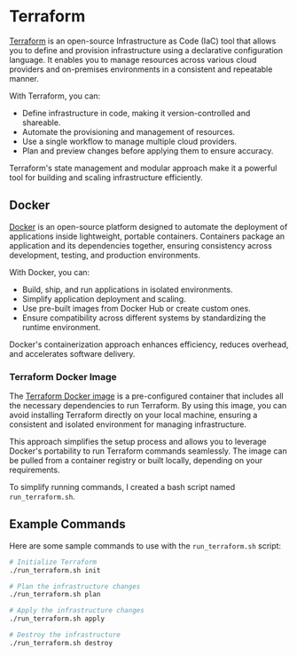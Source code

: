 # Terraform
[Terraform](https://developer.hashicorp.com/terraform/tutorials) is an open-source Infrastructure as Code (IaC) tool that allows you to define and provision infrastructure using a declarative configuration language. It enables you to manage resources across various cloud providers and on-premises environments in a consistent and repeatable manner.

With Terraform, you can:

- Define infrastructure in code, making it version-controlled and shareable.
- Automate the provisioning and management of resources.
- Use a single workflow to manage multiple cloud providers.
- Plan and preview changes before applying them to ensure accuracy.

Terraform's state management and modular approach make it a powerful tool for building and scaling infrastructure efficiently.

## Docker
[Docker](https://www.docker.com/get-started/) is an open-source platform designed to automate the deployment of applications inside lightweight, portable containers. Containers package an application and its dependencies together, ensuring consistency across development, testing, and production environments.

With Docker, you can:

- Build, ship, and run applications in isolated environments.
- Simplify application deployment and scaling.
- Use pre-built images from Docker Hub or create custom ones.
- Ensure compatibility across different systems by standardizing the runtime environment.

Docker's containerization approach enhances efficiency, reduces overhead, and accelerates software delivery.

### Terraform Docker Image
The [Terraform Docker image](https://hub.docker.com/r/hashicorp/terraform) is a pre-configured container that includes all the necessary dependencies to run Terraform. By using this image, you can avoid installing Terraform directly on your local machine, ensuring a consistent and isolated environment for managing infrastructure.

This approach simplifies the setup process and allows you to leverage Docker's portability to run Terraform commands seamlessly. The image can be pulled from a container registry or built locally, depending on your requirements.

To simplify running commands, I created a bash script named `run_terraform.sh`.

## Example Commands

Here are some sample commands to use with the `run_terraform.sh` script:

```bash
# Initialize Terraform
./run_terraform.sh init

# Plan the infrastructure changes
./run_terraform.sh plan

# Apply the infrastructure changes
./run_terraform.sh apply

# Destroy the infrastructure
./run_terraform.sh destroy
```



